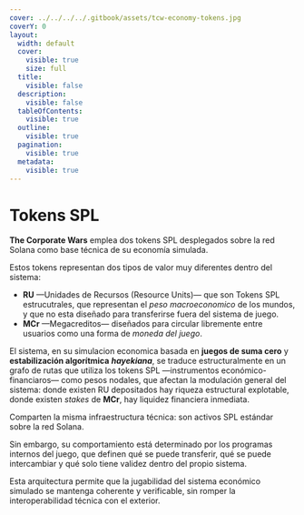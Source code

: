 ```yaml
---
cover: ../../../../.gitbook/assets/tcw-economy-tokens.jpg
coverY: 0
layout:
  width: default
  cover:
    visible: true
    size: full
  title:
    visible: false
  description:
    visible: false
  tableOfContents:
    visible: true
  outline:
    visible: true
  pagination:
    visible: true
  metadata:
    visible: true
---
```


# Tokens SPL

**The Corporate Wars** emplea dos tokens SPL desplegados sobre la red Solana como base técnica de su economía simulada.

Estos tokens representan dos tipos de valor muy diferentes dentro del sistema:

* **RU** —Unidades de Recursos (Resource Units)— que son Tokens SPL estrucutrales, que representan el _peso macroeconomico_ de los mundos, y que no esta diseñado para transferirse fuera del sistema de juego.
* **MCr** —Megacreditos— diseñados para circular libremente entre usuarios como una forma de _moneda del juego_.

El sistema, en su simulacion economica basada en **juegos de suma cero** y **estabilización algorítmica** _**hayekiana**_, se traduce estructuralmente en un grafo de rutas que utiliza los tokens SPL —instrumentos económico-financiaros— como pesos nodales, que afectan la modulación general del sistema: donde existen RU depositados hay riqueza estructural explotable, donde existen _stakes_ de **MCr**, hay liquidez financiera inmediata.

Comparten la misma infraestructura técnica: son activos SPL estándar sobre la red Solana.

Sin embargo, su comportamiento está determinado por los programas internos del juego, que definen qué se puede transferir, qué se puede intercambiar y qué solo tiene validez dentro del propio sistema.

Esta arquitectura permite que la jugabilidad del sistema económico simulado se mantenga coherente y verificable, sin romper la interoperabilidad técnica con el exterior.

